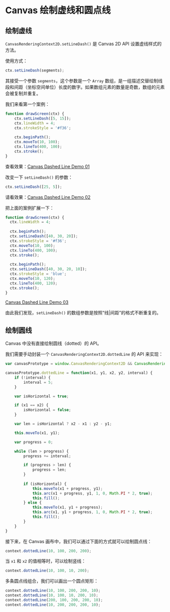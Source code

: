 Canvas 绘制虚线和圆点线
===

## 绘制虚线

`CanvasRenderingContext2D.setLineDash()` 是 Canvas 2D API 设置虚线样式的方法。

使用方式：

```js
ctx.setLineDash(segments);
```

其接受一个参数 `segments`，这个参数是一个 `Array` 数组，是一组描述交替绘制线段和间距（坐标空间单位）长度的数字。如果数组元素的数量是奇数，数组的元素会被复制并重复。

我们来看第一个案例：

```js
function drawScreen(ctx) {
    ctx.setLineDash([5, 15]);
    ctx.lineWidth = 4;
    ctx.strokeStyle = '#f36';
    
    ctx.beginPath();
    ctx.moveTo(10, 100);
    ctx.lineTo(400, 100);
    ctx.stroke();
}
```

查看效果：[Canvas Dashed Line Demo 01](https://jsfiddle.net/guihua/03vcaLb3/)

改变一下 `setLineDash()` 的参数：

```js
ctx.setLineDash([25, 5]);
```

请看效果：[Canvas Dashed Line Demo 02](https://jsfiddle.net/guihua/2ov5x4aw/1/)

把上面的案例扩展一下：

```js
function drawScreen(ctx) {
  ctx.lineWidth = 4;
  
  ctx.beginPath();
  ctx.setLineDash([40, 30, 20]);
  ctx.strokeStyle = '#f36';
  ctx.moveTo(10, 100);
  ctx.lineTo(400, 100);
  ctx.stroke();
  
  ctx.beginPath();
  ctx.setLineDash([40, 30, 20, 10]);
  ctx.strokeStyle = 'blue';
  ctx.moveTo(10, 120);
  ctx.lineTo(400, 120);
  ctx.stroke();
}
```

[Canvas Dashed Line Demo 03](https://jsfiddle.net/guihua/2ov5x4aw/2/)

由此我们发现，`setLineDash()` 的数组参数是按照“线|间距”的格式不断重复的。

## 绘制圆线

Canvas 中没有直接绘制圆线（dotted）的 API。

我们需要手动封装一个 `CanvasRenderingContext2D.dottedLine` 的 API 来实现：

```js
var canvasPrototype = window.CanvasRenderingContext2D && CanvasRenderingContext2D.prototype;

canvasPrototype.dottedLine = function(x1, y1, x2, y2, interval) {
    if (!interval) {
        interval = 5;
    }

    var isHorizontal = true;

    if (x1 == x2) {
        isHorizontal = false;
    }

    var len = isHorizontal ? x2 - x1 : y2 - y1;

    this.moveTo(x1, y1);

    var progress = 0;

    while (len > progress) {
        progress += interval;

        if (progress > len) {
            progress = len;
        }
        
        if (isHorizontal) {
            this.moveTo(x1 + progress, y1);
            this.arc(x1 + progress, y1, 1, 0, Math.PI * 2, true);
            this.fill();
        } else {
            this.moveTo(x1, y1 + progress);
            this.arc(x1, y1 + progress, 1, 0, Math.PI * 2, true);
            this.fill();
        }
    }
}
```

接下来，在 Canvas 画布中，我们可以通过下面的方式就可以绘制圆点线：

```js
context.dottedLine(10, 100, 200, 200);
```

当 `x1` 和 `x2` 的值相等时，可以绘制竖线：

```js
context.dottedLine(10, 100, 10, 200);
```

多条圆点线组合，我们可以画出一个圆点矩形：

```js
context.dottedLine(10, 100, 200, 200, 10); 
context.dottedLine(10, 100, 10, 200, 10); 
context.dottedLine(200, 100, 200, 200, 10); 
context.dottedLine(10, 200, 200, 200, 10);
```
